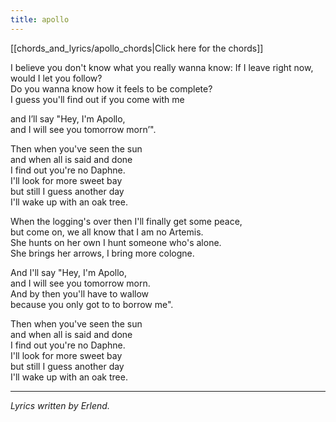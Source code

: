 ```yaml
---
title: apollo
---
```


[[chords_and_lyrics/apollo_chords|Click here for the chords]]

I believe you don't know what you really wanna know:
If I leave right now, would I let you follow?  
Do you wanna know how it feels to be complete?  
I guess you'll find out if you come with me

and I’ll say "Hey, I'm Apollo,  
and I will see you tomorrow morn’".

Then when you've seen the sun  
and when all is said and done  
I find out you're no Daphne.  
I'll look for more sweet bay  
but still I guess another day  
I'll wake up with an oak tree.

When the logging's over then I'll finally get some peace,  
but come on, we all know that I am no Artemis.  
She hunts on her own I hunt someone who's alone.  
She brings her arrows, I bring more cologne.

And I'll say "Hey, I'm Apollo,  
and I will see you tomorrow morn.  
And by then you'll have to wallow  
because you only got to to borrow me".

Then when you've seen the sun  
and when all is said and done  
I find out you're no Daphne.  
I'll look for more sweet bay  
but still I guess another day  
I'll wake up with an oak tree.

---

_Lyrics written by Erlend._